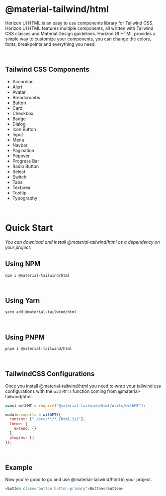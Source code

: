 # @material-tailwind/html

Horizon UI HTML is an easy to use components library for Tailwind CSS. Horizon UI HTML features multiple components, all written with Tailwind CSS classes and Material Design guidelines. Horizon UI HTML provides a simple way to customize your components, you can change the colors, fonts, breakpoints and everything you need.

<br />

## Tailwind CSS Components

- Accordion
- Alert
- Avatar
- Breadcrumbs
- Button
- Card
- Checkbox
- Badge
- Dialog
- Icon Button
- Input
- Menu
- Navbar
- Pagination
- Popover
- Progress Bar
- Radio Button
- Select
- Switch
- Tabs
- Textarea
- Tooltip
- Typography

<br />

# Quick Start

###### You can download and install @material-tailwind/html as a dependency on your project.

## Using NPM

```bash
npm i @material-tailwind/html
```

<br />

## Using Yarn

```bash
yarn add @material-tailwind/html
```

<br />

## Using PNPM

```bash
pnpm i @material-tailwind/html
```

<br />

## TailwindCSS Configurations

Once you install @material-tailwind/html you need to wrap your tailwind css configurations with the `withMT()` function coming from @material-tailwind/html.

```js
const withMT = require("@material-tailwind/html/utils/withMT");

module.exports = withMT({
  content: ["./src/**/*.{html,js}"],
  theme: {
    extend: {}
  },
  plugins: []
});
```

<br />

## Example

Now you're good to go and use @material-tailwind/html in your project.

```html
<button class="button button-primary">Button</button>
```
